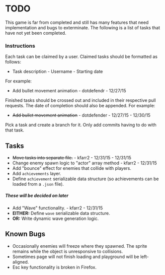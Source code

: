 # TODO

This game is far from completed and still has many features that need implementation and bugs to exterminate.
The following is a list of tasks that have not yet been completed.

### Instructions

Each task can be claimed by a user.
Claimed tasks should be formatted as follows:

- Task description - Username - Starting date

For example:

- Add bullet movement animation - dotdefendr - 12/27/15

Finished tasks should be crossed out and included in their
respective pull requests. The date of completion should
also be appended. For example:

- ~~Add bullet movement animation~~ - dotdefender - 12/27/15 - 12/30/15

Pick a task and create a branch for it.
Only add commits having to do with that task.

## Tasks

- ~~Move tasks into separate file.~~ - kfarr2 - 12/31/15 - 12/31/15
- Change enemy spawn logic to "actor" array method - kfarr2 - 12/31/15
- Add "bounce" effect for enemies that collide with players.
- Add `achievements` layer.
- Define `achievement` serializable data structure (so achievements can be loaded from a `.json` file).

##### These will be decided on later

- Add "Wave" functionality. - kfarr2 - 12/31/15
- **EITHER:** Define `wave` serializable data structure.
- **OR:** Write dynamic wave generation logic.

## Known Bugs

- Occasionally enemies will freeze where they spawned. The sprite remains while the object is unresponsive to collisions.
- Sometimes page will not finish loading and playground will be left-aligned.
- Esc key functionality is broken in Firefox.

